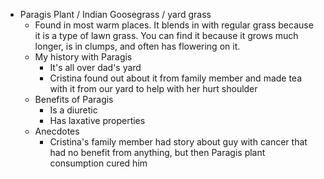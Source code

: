   * Paragis Plant / Indian Goosegrass / yard grass
    * Found in most warm places. It blends in with regular grass because it is a type of lawn grass. You can find it because it grows much longer, is in clumps, and often has flowering on it.
    * My history with Paragis
      * It's all over dad's yard
      * Cristina found out about it from family member and made tea with it from our yard to help with her hurt shoulder
    * Benefits of Paragis
      * Is a diuretic
      * Has laxative properties
    * Anecdotes
      * Cristina's family member had story about guy with cancer that had no benefit from anything, but then Paragis plant consumption cured him
